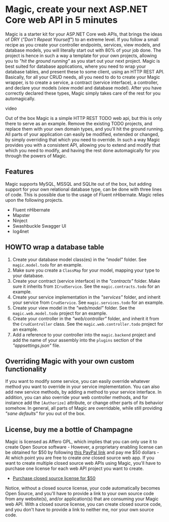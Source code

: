 
# Magic, create your next ASP.NET Core web API in 5 minutes

Magic is a starter kit for your ASP.NET Core web APIs, that brings the ideas of DRY (_"Don't Repeat Yourself"_) to an extreme level.
If you follow a small recipe as you create your controller endpoints, services, view models, and database models, you will literally
start out with 80% of your job done. The project is hence in such a way a template for your own projects, allowing you to _"hit the ground
running"_ as you start out your next project. Magic is best suited for database applications, where you need to wrap your database tables,
and present these to some client, using an HTTP REST API. Basically, for all your CRUD needs, all you need to do to create your Magic wrapper,
is to create a service, a contract (service interface), a controller, and declare your models (view model and database model). After
you have correctly declared these types, Magic simply takes care of the rest for you automagically.

video

Out of the box Magic is a simple HTTP REST TODO web api, but this is only there to serve as an example. Remove the existing TODO projects,
and replace them with your own domain types, and you'll hit the ground running. All parts of your application can easily be modified, extended
or changed, by simply overriding that which you need to override. In such a way Magic provides you with a consistent API, allowing you to
extend and modify that which you need to modify, and having the rest done automagically for you through the powers of Magic.

## Features

Magic supports MySQL, MSSQL and SQLIte out of the box, but adding support for your own relational database type, can be done with three lines
of code. This is possible due to the usage of Fluent nHibernate. Magic relies upon the following projects.

* Fluent nHibernate
* Mapster
* Ninject
* Swashbuckle Swagger UI
* log4net

## HOWTO wrap a database table

1. Create your database model class(es) in the _"model"_ folder. See `magic.model.todo` for an example.
2. Make sure you create a `ClassMap` for your model, mapping your type to your database.
3. Create your contract (service interface) in the _"contracts"_ folder. Make sure it inherits from `ICrudService`. See the `magic.contracts.todo` for an example.
4. Create your service implementation in the _"services"_ folder, and inherit your service from `CrudService`. See `magic.services.todo` for an example.
5. Create your view model in the _"web/model"_ folder. See the `magic.web.model.todo` project for an example.
6. Create your controller in the _"web/controller"_ folder, and inherit it from the `CrudController` class. See the `magic.web.controller.todo` project for an example.
7. Add a reference to your controller into the `magic.backend` project and add the name of your assembly into the `plugins` section of the _"appsettings.json"_ file.

## Overriding Magic with your own custom functionality

If you want to modify some service, you can easily override whatever method you want to override in your service implementation.
You can also add new service methods, by adding a method to your service interface. In addition, you can also override your web controller methods,
and for instance add the `[Authorize]` attribute, or change other parts of its behavior somehow. In general, all parts of Magic are overridable, while still
providing _"sane defaults"_ for you out of the box.

## License, buy me a bottle of Champagne

Magic is licensed as Affero GPL, which implies that you can only use it to create Open Source software - However, a proprietary
enabling license can be obtained for $50 by following [this PayPal link](https://www.paypal.com/cgi-bin/webscr?cmd=_s-xclick&hosted_button_id=W5AG4JZE2TL98) and
pay me $50 dollars - At which point you are free to create _one_ closed source web app. If you want to create multiple closed source web APIs using Magic, you'll
have to purchase one license for each web API project you want to create.

* [Purchase closed source license for $50](https://www.paypal.com/cgi-bin/webscr?cmd=_s-xclick&hosted_button_id=W5AG4JZE2TL98)

Notice, without a closed source license, your code automatically becomes Open Source, and you'll have to provide a link to your own source code from any website(s),
and/or application(s) that are consuming your Magic web API. With a closed source license, you can create closed source code, and you don't have to provide a link
to neither me, nor your own source code.

